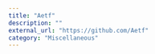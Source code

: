 ```yaml
---
title: "Aetf"
description: ""
external_url: "https://github.com/Aetf"
category: "Miscellaneous"
---
```

